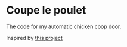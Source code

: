 # Coupe le poulet

The code for my automatic chicken coop door.

Inspired by [this project](https://www.instructables.com/Chicken-Coop-Door-Arduino-Based/)
